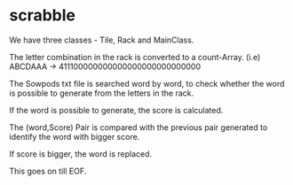 # scrabble

We have three classes -  Tile, Rack and MainClass.

The letter combination in the rack is converted to a count-Array. (i.e) ABCDAAA -> 411100000000000000000000000000

The Sowpods txt file is searched word by word, to check whether the word is possible to generate from the letters in the rack.

If the word is possible to generate, the score is calculated. 

The (word,Score) Pair is compared with the previous pair generated to identify the word with bigger score. 

If score is bigger, the word is replaced. 

This goes on till EOF. 
